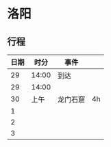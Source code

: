 # 洛阳

## 行程

| 日期 | 时分  | 事件     |     |
| ---- | ----- | -------- | --- |
| 29   | 14:00 | 到达     |     |
| 29   | 14:00 |          |     |
| 30   | 上午  | 龙门石窟 | 4h  |
| 1    |       |          |     |
| 2    |       |          |     |
| 3    |       |          |     |